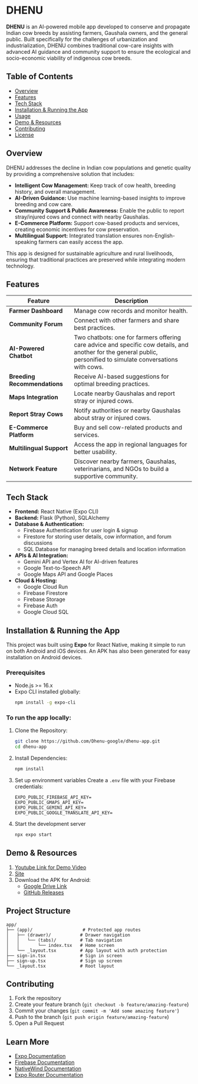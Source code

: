 # DHENU

**DHENU** is an AI-powered mobile app developed to conserve and propagate Indian cow breeds by assisting farmers, Gaushala owners, and the general public. Built specifically for the challenges of urbanization and industrialization, DHENU combines traditional cow-care insights with advanced AI guidance and community support to ensure the ecological and socio-economic viability of indigenous cow breeds.

## Table of Contents
- [Overview](#Overview)
- [Features](#Features)
- [Tech Stack](#Tech-stack)
- [Installation & Running the App](#installation--running-the-app)
- [Usage](#To-run-the-app-locally)
- [Demo & Resources](#demo--resources)
- [Contributing](#contributing)
- [License](#license)

## Overview
DHENU addresses the decline in Indian cow populations and genetic quality by providing a comprehensive solution that includes:
- **Intelligent Cow Management:** Keep track of cow health, breeding history, and overall management.
- **AI-Driven Guidance:** Use machine learning-based insights to improve breeding and cow care.
- **Community Support & Public Awareness:** Enable the public to report stray/injured cows and connect with nearby Gaushalas.
- **E-Commerce Platform:** Support cow-based products and services, creating economic incentives for cow preservation.
- **Multilingual Support:** Integrated translation ensures non-English-speaking farmers can easily access the app.

This app is designed for sustainable agriculture and rural livelihoods, ensuring that traditional practices are preserved while integrating modern technology.

## Features
| Feature                     | Description                                                                 |
|-----------------------------|-----------------------------------------------------------------------------|
| **Farmer Dashboard**        | Manage cow records and monitor health.                                     |
| **Community Forum**         | Connect with other farmers and share best practices.                       |
| **AI-Powered Chatbot**      | Two chatbots: one for farmers offering care advice and specific cow details, and another for the general public, personified to simulate conversations with cows. |
| **Breeding Recommendations**| Receive AI-based suggestions for optimal breeding practices.               |
| **Maps Integration**        | Locate nearby Gaushalas and report stray or injured cows.                  |
| **Report Stray Cows**       | Notify authorities or nearby Gaushalas about stray or injured cows.         |
| **E-Commerce Platform**     | Buy and sell cow-related products and services.                            |
| **Multilingual Support**    | Access the app in regional languages for better usability.                 |
| **Network Feature**         | Discover nearby farmers, Gaushalas, veterinarians, and NGOs to build a supportive community. |

## Tech Stack
- **Frontend:** React Native (Expo CLI)  
- **Backend:** Flask (Python), SQLAlchemy  
- **Database & Authentication:**  
  - Firebase Authentication for user login & signup  
  - Firestore for storing user details, cow information, and forum discussions  
  - SQL Database for managing breed details and location information  
- **APIs & AI Integration:**  
  - Gemini API and Vertex AI for AI-driven features  
  - Google Text-to-Speech API  
  - Google Maps API and Google Places  
- **Cloud & Hosting:**  
  - Google Cloud Run  
  - Firebase Firestore
  - Firebase Storage
  - Firebase Auth
  - Google Cloud SQL

## Installation & Running the App
This project was built using **Expo** for React Native, making it simple to run on both Android and iOS devices. An APK has also been generated for easy installation on Android devices.

### Prerequisites
- Node.js >= 16.x
- Expo CLI installed globally:
  ```bash
  npm install -g expo-cli
  ```

### To run the app locally:
1. Clone the Repository:
   ```bash
   git clone https://github.com/Dhenu-google/dhenu-app.git
   cd dhenu-app
   ```

2. Install Dependencies:
   ```bash
   npm install
   ```

3. Set up environment variables
   Create a `.env` file with your Firebase credentials:

   ```env
   EXPO_PUBLIC_FIREBASE_API_KEY=
   EXPO_PUBLIC_GMAPS_API_KEY=
   EXPO_PUBLIC_GEMINI_API_KEY=
   EXPO_PUBLIC_GOOGLE_TRANSLATE_API_KEY=
   ```
4. Start the development server
   ```bash
   npx expo start
   ```


## Demo & Resources
1. [Youtube Link for Demo Video](https://www.youtube.com/watch?v=mXnJqYwebF8)
2. [Site](dhenu-app.github.io)
3. Download the APK for Android:
   - [Google Drive Link](https://drive.google.com/drive/u/0/folders/1_qJ92q6UIrPFRnFsFeUGSRQa6IS2mXy2)
   - [GitHub Releases](https://github.com/Dhenu-google/dhenu-app/releases)


## Project Structure
```
app/
├── (app)/                   # Protected app routes
│   ├── (drawer)/           # Drawer navigation
│   │   └── (tabs)/         # Tab navigation
│   │       └── index.tsx   # Home screen
│   └── _layout.tsx         # App layout with auth protection
├── sign-in.tsx             # Sign in screen
├── sign-up.tsx             # Sign up screen
└── _layout.tsx             # Root layout
```

## Contributing

1. Fork the repository
2. Create your feature branch (`git checkout -b feature/amazing-feature`)
3. Commit your changes (`git commit -m 'Add some amazing feature'`)
4. Push to the branch (`git push origin feature/amazing-feature`)
5. Open a Pull Request

## Learn More

- [Expo Documentation](https://docs.expo.dev/)
- [Firebase Documentation](https://firebase.google.com/docs)
- [NativeWind Documentation](https://www.nativewind.dev/getting-started/expo-router)
- [Expo Router Documentation](https://docs.expo.dev/router/introduction/)

